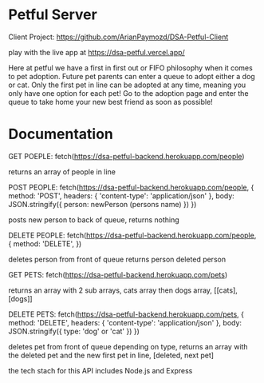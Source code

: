# Petful Server

Client Project: https://github.com/ArianPaymozd/DSA-Petful-Client

play with the live app at https://dsa-petful.vercel.app/

Here at petful we have a first in first out or FIFO philosophy when it comes to pet adoption. Future pet parents can enter a queue to adopt either a dog or cat. Only the first pet in line can be adopted at any time, meaning you only have one option for each pet! Go to the adoption page and enter the queue to take home your new best friend as soon as possible!

# Documentation

GET POEPLE: 
fetch(https://dsa-petful-backend.herokuapp.com/people)

returns an array of people in line


POST PEOPLE: 
fetch(https://dsa-petful-backend.herokuapp.com/people, {
    method: 'POST',
    headers: {
        'content-type': 'application/json'
    },
    body: JSON.stringify({
        person: newPerson (persons name)
    })
})

posts new person to back of queue, returns nothing


DELETE PEOPLE: 
fetch(https://dsa-petful-backend.herokuapp.com/people, {
    method: 'DELETE',
})

deletes person from front of queue returns person deleted person


GET PETS: 
fetch(https://dsa-petful-backend.herokuapp.com/pets)

returns an array with 2 sub arrays, cats array then dogs array, [[cats], [dogs]]


DELETE PETS: 
fetch(https://dsa-petful-backend.herokuapp.com/pets, {
    method: 'DELETE',
    headers: {
        'content-type': 'application/json'
    },
    body: JSON.stringify({
        type: 'dog' or 'cat'
    })
})

deletes pet from front of queue depending on type, returns an array with the deleted pet and the new first pet in line, [deleted, next pet]

the tech stach for this API includes Node.js and Express




